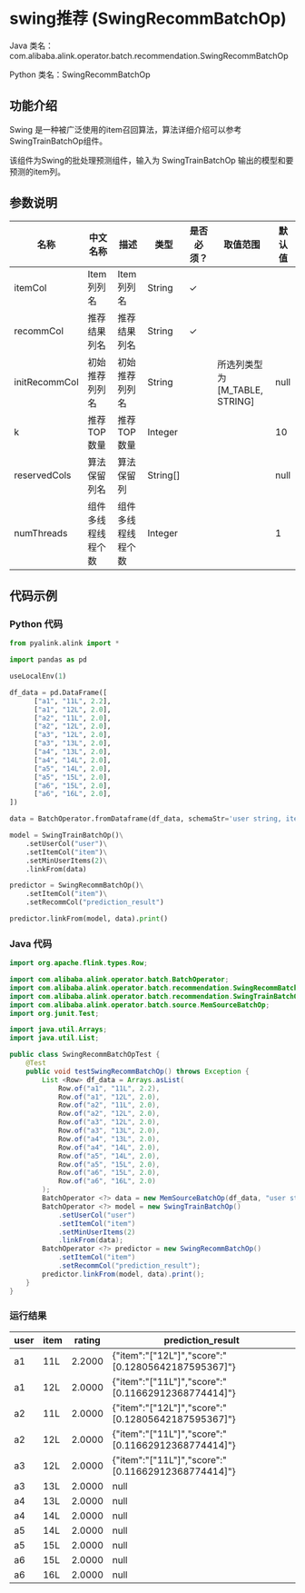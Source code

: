 # swing推荐 (SwingRecommBatchOp)
Java 类名：com.alibaba.alink.operator.batch.recommendation.SwingRecommBatchOp

Python 类名：SwingRecommBatchOp


## 功能介绍
Swing 是一种被广泛使用的item召回算法，算法详细介绍可以参考SwingTrainBatchOp组件。

该组件为Swing的批处理预测组件，输入为 SwingTrainBatchOp 输出的模型和要预测的item列。

## 参数说明

| 名称 | 中文名称 | 描述 | 类型 | 是否必须？ | 取值范围 | 默认值 |
| --- | --- | --- | --- | --- | --- | --- |
| itemCol | Item列列名 | Item列列名 | String | ✓ |  |  |
| recommCol | 推荐结果列名 | 推荐结果列名 | String | ✓ |  |  |
| initRecommCol | 初始推荐列列名 | 初始推荐列列名 | String |  | 所选列类型为 [M_TABLE, STRING] | null |
| k | 推荐TOP数量 | 推荐TOP数量 | Integer |  |  | 10 |
| reservedCols | 算法保留列名 | 算法保留列 | String[] |  |  | null |
| numThreads | 组件多线程线程个数 | 组件多线程线程个数 | Integer |  |  | 1 |

## 代码示例
### Python 代码
```python
from pyalink.alink import *

import pandas as pd

useLocalEnv(1)

df_data = pd.DataFrame([
      ["a1", "11L", 2.2],
      ["a1", "12L", 2.0],
      ["a2", "11L", 2.0],
      ["a2", "12L", 2.0],
      ["a3", "12L", 2.0],
      ["a3", "13L", 2.0],
      ["a4", "13L", 2.0],
      ["a4", "14L", 2.0],
      ["a5", "14L", 2.0],
      ["a5", "15L", 2.0],
      ["a6", "15L", 2.0],
      ["a6", "16L", 2.0],
])

data = BatchOperator.fromDataframe(df_data, schemaStr='user string, item string, rating double')

model = SwingTrainBatchOp()\
    .setUserCol("user")\
    .setItemCol("item")\
    .setMinUserItems(2)\
    .linkFrom(data)

predictor = SwingRecommBatchOp()\
    .setItemCol("item")\
    .setRecommCol("prediction_result")

predictor.linkFrom(model, data).print()
```
### Java 代码
```java
import org.apache.flink.types.Row;

import com.alibaba.alink.operator.batch.BatchOperator;
import com.alibaba.alink.operator.batch.recommendation.SwingRecommBatchOp;
import com.alibaba.alink.operator.batch.recommendation.SwingTrainBatchOp;
import com.alibaba.alink.operator.batch.source.MemSourceBatchOp;
import org.junit.Test;

import java.util.Arrays;
import java.util.List;

public class SwingRecommBatchOpTest {
	@Test
	public void testSwingRecommBatchOp() throws Exception {
		List <Row> df_data = Arrays.asList(
			Row.of("a1", "11L", 2.2),
			Row.of("a1", "12L", 2.0),
			Row.of("a2", "11L", 2.0),
			Row.of("a2", "12L", 2.0),
			Row.of("a3", "12L", 2.0),
			Row.of("a3", "13L", 2.0),
			Row.of("a4", "13L", 2.0),
			Row.of("a4", "14L", 2.0),
			Row.of("a5", "14L", 2.0),
			Row.of("a5", "15L", 2.0),
			Row.of("a6", "15L", 2.0),
			Row.of("a6", "16L", 2.0)
		);
		BatchOperator <?> data = new MemSourceBatchOp(df_data, "user string, item string, rating double");
		BatchOperator <?> model = new SwingTrainBatchOp()
			.setUserCol("user")
			.setItemCol("item")
			.setMinUserItems(2)
			.linkFrom(data);
		BatchOperator <?> predictor = new SwingRecommBatchOp()
			.setItemCol("item")
			.setRecommCol("prediction_result");
		predictor.linkFrom(model, data).print();
	}
}
```

### 运行结果
user|item|rating|prediction_result
----|----|------|-----------------
a1|11L|2.2000|{"item":"[\"12L\"]","score":"[0.12805642187595367]"}
a1|12L|2.0000|{"item":"[\"11L\"]","score":"[0.11662912368774414]"}
a2|11L|2.0000|{"item":"[\"12L\"]","score":"[0.12805642187595367]"}
a2|12L|2.0000|{"item":"[\"11L\"]","score":"[0.11662912368774414]"}
a3|12L|2.0000|{"item":"[\"11L\"]","score":"[0.11662912368774414]"}
a3|13L|2.0000|null
a4|13L|2.0000|null
a4|14L|2.0000|null
a5|14L|2.0000|null
a5|15L|2.0000|null
a6|15L|2.0000|null
a6|16L|2.0000|null
